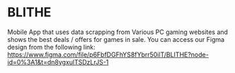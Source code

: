# BLITHE
Mobile App that uses data scrapping from Various PC gaming websites and shows the best deals / offers for games in sale.
You can access our Figma design from the following link: https://www.figma.com/file/p6FbfDGFhYS8fYbrr50ilT/BLITHE?node-id=0%3A1&t=dn8ygxulTSDzLrJS-1

